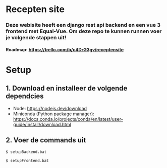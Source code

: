 # Recepten site

### Deze webisite heeft een django rest api backend en een vue 3 frontend met Equal-Vue. Om deze repo te kunnen runnen voer je volgende stappen uit!

#### Roadmap: https://trello.com/b/c4DrG3gv/receptensite

# Setup

## 1. Download en installeer de volgende dependcies
- Node: https://nodejs.dev/download
- Miniconda (Python package manager): https://docs.conda.io/projects/conda/en/latest/user-guide/install/download.html

## 2. Voer de commands uit
```bash
$ setupBackend.bat
```

```bash
$ setupFrontend.bat
```
